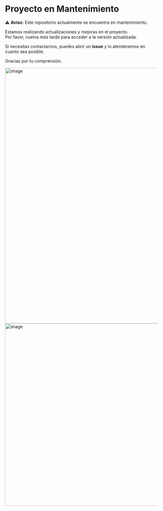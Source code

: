 # Proyecto en Mantenimiento

⚠️ **Aviso:** Este repositorio actualmente se encuentra en mantenimiento.

Estamos realizando actualizaciones y mejoras en el proyecto.  
Por favor, vuelva más tarde para acceder a la versión actualizada.

Si necesitas contactarnos, puedes abrir un **issue** y lo atenderemos en cuanto sea posible.

Gracias por tu comprensión.



<img width="1476" height="842" alt="image" src="https://github.com/user-attachments/assets/f97e6590-3e1a-498a-98dd-7c03f20c243a" />


<img width="616" height="601" alt="image" src="https://github.com/user-attachments/assets/1e915c40-be40-4796-9c23-7c4585eacf3d" />


